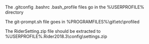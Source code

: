The 
	.gitconfig 
	.bashrc
	.bash_profile
files go in the %USERPROFILE% directory

The 
	git-prompt.sh 
file goes in %PROGRAMFILES%\git\etc\profiled

The 
	RiderSetting.zip 
file should be extracted to
	%USERPROFILE%\.Rider2018.3\config\settings.zip
	
	
	

